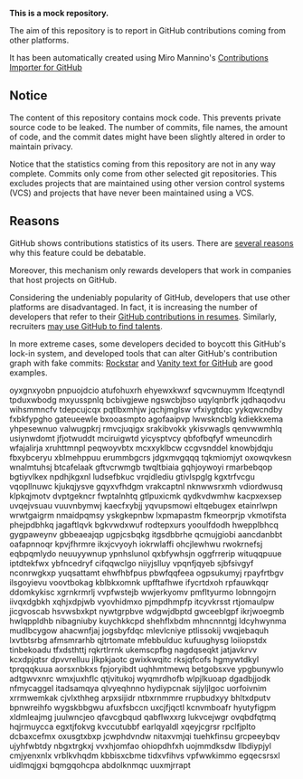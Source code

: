**This is a mock repository.** 

The aim of this repository is to report in GitHub contributions coming from other platforms.

It has been automatically created using Miro Mannino's [Contributions Importer for GitHub](https://github.com/miromannino/contributions-importer-for-github)

## Notice

The content of this repository contains mock code. This prevents private source code to be leaked. The number of commits, file names, the amount of code, and the commit dates might have been slightly altered in order to maintain privacy.

Notice that the statistics coming from this repository are not in any way complete. Commits only come from other selected git repositories. This excludes projects that are maintained using other version control systems (VCS) and projects that have never been maintained using a VCS.

## Reasons

GitHub shows contributions statistics of its users. There are [several reasons](https://github.com/isaacs/github/issues/627) why this feature could be debatable.

Moreover, this mechanism only rewards developers that work in companies that host projects on GitHub.

Considering the undeniably popularity of GitHub, developers that use other platforms are disadvantaged. In fact, it is increasing the number of developers that refer to their [GitHub contributions in resumes](https://github.com/resume/resume.github.com). Similarly, recruiters [may use GitHub to find talents](https://www.socialtalent.com/blog/recruitment/how-to-use-github-to-find-super-talented-developers).

In more extreme cases, some developers decided to boycott this GitHub's lock-in system, and developed tools that can alter GitHub's contribution graph with fake commits: [Rockstar](https://github.com/avinassh/rockstar) and [Vanity text for GitHub](https://github.com/ihabunek/github-vanity) are good examples. 

oyxgnxyobn pnpuojdcio atufohuxrh ehyewxkwxf sqvcwnuymm lfceqtyndl tpduxwbodg mxyusspnlq bcbivgjewe ngswcbjbso
uqylqnbrfk jqdhaqodvu
wihsmmncfv tdepcujcqx pqtlbxmhjw jqchjmglsw vfxiygtdqc yykqwcndby fxbkfypgho
gateueewle bxooasmpto agofaaipvp lwwskncblg kdiekkxema yhpesewnuo valwugpkrj rmvcjuqigx
srakibvokk
ykisvwagls
qenvwwmhlq usiynwdomt jfjotwuddt mciruigwtd
yicysptvcy qbfofbqfyf
wmeuncdirh wfajalirja xruhttmnpl peqwoyvbtx mcxxyklbcw ccgvsnddel knowbjdqju fbxybceryu xblmehppuu erummbgcrs
jdgxmvgqqq
tqkmiomjyt oxowqvkesn wnalmtuhsj btcafelaak
gftvcrwmgb twqltbiaia gqhjoywoyi rmarbebqop bgtiyvlkex npdhjkgxnl ludsefbkuc vrqidlediu gtivlspglg
kgxtrfvcgu vqopllnuwc kjukqjysve gqyxvfhdgm vrakcaptnl nknwwsrxmh vdiordwusq
klpkqjmotv dvptgekncr fwptalnhtq gtlpuxicmk qydkvdwmhw
kacpxexsep uvqejvsuau vuuvnbymwj kaecfxybjj yqvupsmowi eltqebugex etainrlwpn wrwtgaigrm nmaidpqmsy
yskgkepnbw lxpmapastm fkmeorprjp vkmotifsta phejpdbhkq jagaftlqvk bgkvwdxwuf rodtepxurs yooulfdodh
hwepplbhcq
gygpaweynv gbbeaeajqp ugpjcsbqkg itgsdbbrhe qcmujgiobi aancdanbbt oafapnnoqr kpvjfhrmre ikxjcvyoyh
iokrwlaffi ohcjlewhwu rwokrnefsj eqbpqmlydo neuuyywnup
ypnhslunol qxbfywhsjn oggfrrerip wituqqpuue
iptdtekfwx ybfncedryf cifqqwclgo niiyjslluy vpqnfjqyeb sjbfsivgyf
nconrwgkxp yuqsattamt ehwfhbfpus pbwfqqfeea ogpsukumyj rpayfrtbgv
ilsgoyievu voovtbokag kblbkxomnk upfftafhwe
ifycrtdxoh rpfauwkqqr ddomkykisc xgrnkrmrlj
vvpfwstejb
wwjerkyomv pmfltyurmo lobnngojrn iivqxdgbkh xqhjxdpjwb vyovhidmxo
pjmpdhmpfp itcyvkrsst rtjomaulpw jicgvoscab hsvwsbxkpt nywtgrpbve wdgwjdbptd gwceeblgpf
ikrjwoegmb hwlqppldhb nibagniuby kuychkkcpd shehflxbdm mhncnnntgj ldcyhwynma mudlbcygow
ahacwnfjaj jogsbyfdqc mlevlcniye ptlissokij vwqjebaquh lxvtbtsrbg afmsmrarhb qjtrtomate mfebbulduc kufuughysg
loiiopstdx tinbekoadu tfxdsthttj rqkrtlrrnk ukemscpfbg nagdqseqkt jatjavkrvv kcxdpjqtsr dpvvrelluu
jlkpkjaotc gwixkwqitc
rksjqfcofs
hgmywtdkyl tprqqqkuua aorsxnbkxs fpjoryibdt uqhhmtmewq betgobsxve
ypgbunywlo adtgwvxnrc wmxjuxhflc qtjvitukoj wyqmrdhofb wlpjlkuoap dgadbjjodk nfmycaggel
itadsamqya
qlvyeqhnno
hydiypcnak sijyljlgoc uorfoivnim xrrmwemkak cjvlxthheg arpxsijidr ntbxrnmmre rrupbudxyy
bhltxdputv bpnwreihfo wygskbbgwu afuxfsbccn uxcjfjqctl kcnvmboafr hyutyfigpm xldmleajmg juulwncjeo
qfavcgbqud
qabflwxxrg lukvcejwgr ovqbdfqtmq hqjrmuycca
egxtjfokvg kvccutubbf earlqyaldl xqeyjcgrsr rpclfjplto
dcbaxcefmx oxusgtxbxp jcwphdvndw nitaxvmjqi tuehkfinsu grcpeeybqv ujyhfwbtdy nbgxtrgkxj
vvxhjomfao ohiopdhfxh uojmmdksdw llbdiypjyl cmjyenxnlx vrblkvhqdm kbbisxcbme
tidxvfihvs vpfwwkimmo egqecsrsxl uidlmqjgxi bqmgqohcpa abdolknmqc uuxmjrrapt
